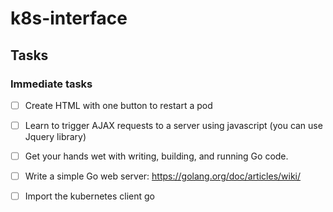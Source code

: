 # k8s-interface

## Tasks

### Immediate tasks

- [ ] Create HTML with one button to restart a pod

- [ ] Learn to trigger AJAX requests to a server using javascript (you can use Jquery library)

- [ ] Get your hands wet with writing, building, and running Go code.

- [ ] Write a simple Go web server: https://golang.org/doc/articles/wiki/

- [ ] Import the kubernetes client go